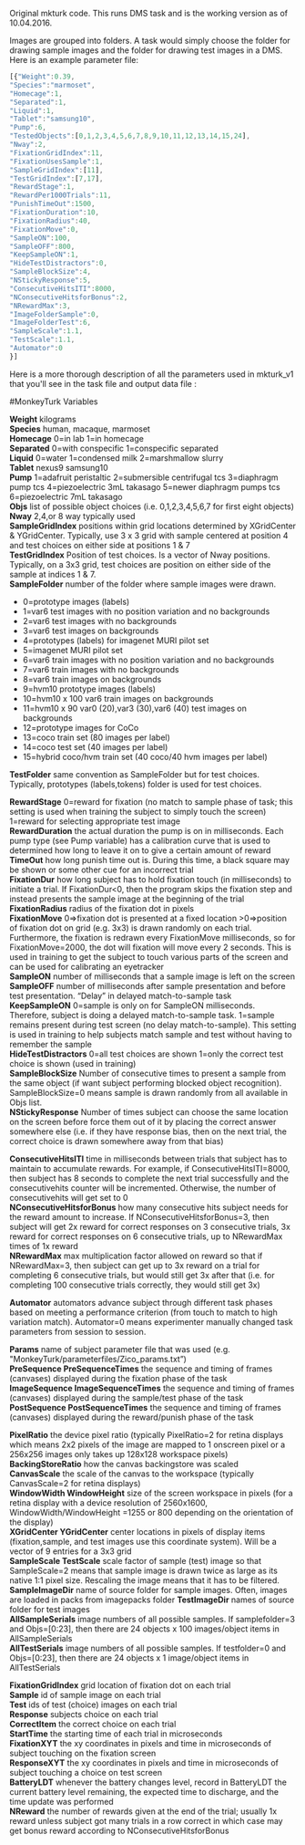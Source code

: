 Original mkturk code. This runs DMS task and is the working version as of 10.04.2016.

Images are grouped into folders. A task would simply choose the folder for drawing sample images and the folder for drawing test images in a DMS. Here is an example parameter file:

```javascript
[{"Weight":0.39,
"Species":"marmoset",
"Homecage":1,
"Separated":1,
"Liquid":1,
"Tablet":"samsung10",
"Pump":6,
"TestedObjects":[0,1,2,3,4,5,6,7,8,9,10,11,12,13,14,15,24],
"Nway":2,
"FixationGridIndex":11,
"FixationUsesSample":1,
"SampleGridIndex":[11],
"TestGridIndex":[7,17],
"RewardStage":1,
"RewardPer1000Trials":11,
"PunishTimeOut":1500,
"FixationDuration":10,
"FixationRadius":40,
"FixationMove":0,
"SampleON":100,
"SampleOFF":800,
"KeepSampleON":1,
"HideTestDistractors":0,
"SampleBlockSize":4,
"NStickyResponse":5,
"ConsecutiveHitsITI":8000,
"NConsecutiveHitsforBonus":2,
"NRewardMax":3,
"ImageFolderSample":0,
"ImageFolderTest":6,
"SampleScale":1.1,
"TestScale":1.1,
"Automator":0
}]
```

Here is a more thorough description of all the parameters used in mkturk_v1 that you'll see in the task file and output data file :

#MonkeyTurk Variables

**Weight** kilograms  
**Species** human, macaque, marmoset  
**Homecage** 0=in lab 1=in homecage  
**Separated** 0=with conspecific 1=conspecific separated  
**Liquid** 0=water 1=condensed milk 2=marshmallow slurry  
**Tablet** nexus9 samsung10  
**Pump** 1=adafruit peristaltic 2=submersible centrifugal tcs 3=diaphragm pump tcs 4=piezoelectric 3mL takasago 5=newer diaphragm pumps tcs 6=piezoelectric 7mL takasago  
**Objs** list of possible object choices (i.e. 0,1,2,3,4,5,6,7 for first eight objects)  
**Nway** 2,4,or 8 way typically used  
**SampleGridIndex** positions within grid locations determined by XGridCenter & YGridCenter.  Typically, use 3 x 3 grid with sample centered at position 4 and test choices on either side at positions 1 & 7  
**TestGridIndex** Position of test choices.  Is a vector of Nway positions.  Typically, on a 3x3 grid, test choices are position on either side of the sample at indices 1 & 7.  
**SampleFolder** number of the folder where sample images were drawn.  
- 0=prototype images (labels)  
- 1=var6 test images with no position variation and no backgrounds  
- 2=var6 test images with no backgrounds  
- 3=var6 test images on backgrounds  
- 4=prototypes (labels) for imagenet MURI pilot set  
- 5=imagenet MURI pilot set  
- 6=var6 train images with no position variation and no backgrounds  
- 7=var6 train images with no backgrounds  
- 8=var6 train images on backgrounds  
- 9=hvm10 prototype images (labels)  
- 10=hvm10 x 100 var6 train images on backgrounds  
- 11=hvm10 x 90 var0 (20),var3 (30),var6 (40) test images on backgrounds  
- 12=prototype images for CoCo
- 13=coco train set (80 images per label)
- 14=coco test set (40 images per label)
- 15=hybrid coco/hvm train set (40 coco/40 hvm images per label)
		
**TestFolder** same convention as SampleFolder but for test choices.  Typically, prototypes (labels,tokens) folder is used for test choices.  

**RewardStage** 0=reward for fixation (no match to sample phase of task; this setting is used when training the subject to simply touch the screen) 1=reward for selecting appropriate test image  
**RewardDuration** the actual duration the pump is on in milliseconds.  Each pump type (see Pump variable) has a calibration curve that is used to determined how long to leave it on to give a certain amount of reward  
**TimeOut** how long punish time out is.  During this time, a black square may be shown or some other cue for an incorrect trial  
**FixationDur** how long subject has to hold fixation touch (in milliseconds) to initiate a trial.  If FixationDur<0, then the program skips the fixation step and instead presents the sample image at the beginning of the trial  
**FixationRadius** radius of the fixation dot in pixels  
**FixationMove** 0=>fixation dot is presented at a fixed location >0=>position of fixation dot on grid (e.g. 3x3) is drawn randomly on each trial.  Furthermore, the fixation is redrawn every FixationMove milliseconds, so for FixationMove=2000, the dot will fixation will move every 2 seconds.  This is used in training to get the subject to touch various parts of the screen and can be used for calibrating an eyetracker  
**SampleON** number of milliseconds that a sample image is left on the screen  
**SampleOFF** number of milliseconds after sample presentation and before test presentation.  “Delay” in delayed match-to-sample task  
**KeepSampleON** 0=sample is only on for SampleON milliseconds.  Therefore, subject is doing a delayed match-to-sample task.  1=sample remains present during test screen (no delay match-to-sample).  This setting is used in training to help subjects match sample and test without having to remember the sample  
**HideTestDistractors** 0=all test choices are shown 1=only the correct test choice is shown (used in training)  
**SampleBlockSize** Number of consecutive times to present a sample from the same object (if want subject performing blocked object recognition). SampleBlockSize=0 means sample is drawn randomly from all available in Objs list.  
**NStickyResponse** Number of times subject can choose the same location on the screen before force them out of it by placing the correct answer somewhere else (i.e. if they have response bias, then on the next trial, the correct choice is drawn somewhere away from that bias)  

**ConsecutiveHitsITI** time in milliseconds between trials that subject has to maintain to accumulate rewards.  For example, if ConsecutiveHitsITI=8000, then subject has 8 seconds to complete the next trial successfully and the consecutivehits counter will be incremented. Otherwise, the number of consecutivehits will get set to 0  
**NConsecutiveHitsforBonus** how many consecutive hits subject needs for the reward amount to increase.  If NConsecutiveHitsforBonus=3, then subject will get 2x reward for correct responses on 3 consecutive trials, 3x reward for correct responses on 6 consecutive trials, up to NRewardMax times of 1x reward  
**NRewardMax** max multiplication factor allowed on reward so that if NRewardMax=3, then subject can get up to 3x reward on a trial for completing 6 consecutive trials, but would still get 3x after that (i.e. for completing 100 consecutive trials correctly, they would still get 3x)  

**Automator** automators advance subject through different task phases based on meeting a performance criterion (from touch to match to high variation match).  Automator=0 means experimenter manually changed task parameters from session to session.  

**Params** name of subject parameter file that was used (e.g. "MonkeyTurk/parameterfiles/Zico_params.txt”)  
**PreSequence PreSequenceTimes** the sequence and timing of frames (canvases) displayed during the fixation phase of the task  
**ImageSequence ImageSequenceTimes** the sequence and timing of frames (canvases) displayed during the sample/test phase of the task  
**PostSequence PostSequenceTimes** the sequence and timing of frames (canvases) displayed during the reward/punish phase of the task  

**PixelRatio** the device pixel ratio (typically PixelRatio=2 for retina displays which means 2x2 pixels of the image are mapped to 1 onscreen pixel or a 256x256 images only takes up 128x128 workspace pixels)  
**BackingStoreRatio** how the canvas backingstore was scaled  
**CanvasScale** the scale of the canvas to the workspace (typically CanvasScale=2 for retina displays)  
**WindowWidth WindowHeight** size of the screen workspace in pixels (for a retina display with a device resolution of 2560x1600, WindowWidth/WindowHeight =1255 or 800 depending on the orientation of the display)  
**XGridCenter YGridCenter** center locations in pixels of display items (fixation,sample, and test images use this coordinate system).  Will be a vector of 9 entries for a 3x3 grid  
**SampleScale TestScale** scale factor of sample (test) image so that SampleScale=2 means that sample image is drawn twice as large as its native 1:1 pixel size.  Rescaling the image means that it has to be filtered.  
**SampleImageDir** name of source folder for sample images.  Often, images are loaded in packs from imagepacks folder
**TestImageDir** names of source folder for test images  
**AllSampleSerials** image numbers of all possible samples.  If samplefolder=3 and Objs=[0:23], then there are 24 objects x 100 images/object items in AllSampleSerials  
**AllTestSerials** image numbers of all possible samples.  If testfolder=0 and Objs=[0:23], then there are 24 objects x 1 image/object items in AllTestSerials  

**FixationGridIndex** grid location of fixation dot on each trial  
**Sample** id of sample image on each trial  
**Test** ids of test (choice) images on each trial  
**Response** subjects choice on each trial  
**CorrectItem** the correct choice on each trial  
**StartTime** the starting time of each trial in microseconds  
**FixationXYT** the xy coordinates in pixels and time in microseconds of subject touching on the fixation screen  
**ResponseXYT** the xy coordinates in pixels and time in microseconds of subject touching a choice on test screen  
**BatteryLDT** whenever the battery changes level, record in BatteryLDT the current battery level remaining, the expected time to discharge, and the time update was performed  
**NReward** the number of rewards given at the end of the trial; usually 1x reward unless subject got many trials in a row correct in which case may get bonus reward according to NConsecutiveHitsforBonus  
